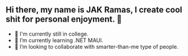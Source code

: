 ## Hi there, my name is JAK Ramas, I create cool shit for personal enjoyment. 👋

<!--
**xeeL33f/xeeL33f** is a ✨ _special_ ✨ repository because its `README.md` (this file) appears on your GitHub profile.

Here are some ideas to get you started:-->
- 🏫 I'm currently still in college.
- 🌱 I’m currently learning .NET MAUI.
- 👯 I’m looking to collaborate with smarter-than-me type of people.

